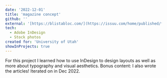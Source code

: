 ```yaml
---
date: '2022-12-01'
title: 'magazine concept'
github: ''
external: '[https://blistabloc.com/](https://issuu.com/home/published/finalmag7resized)'
tech:
  - Adobe InDesign
  - Stock photos
created for: 'University of Utah'
showInProjects: true
---
```


For this project I learned how to use InDesign to design layouts as well as more about typography and visual aesthetics. Bonus content: I also wrote the articles! Iterated on in Dec 2022.

